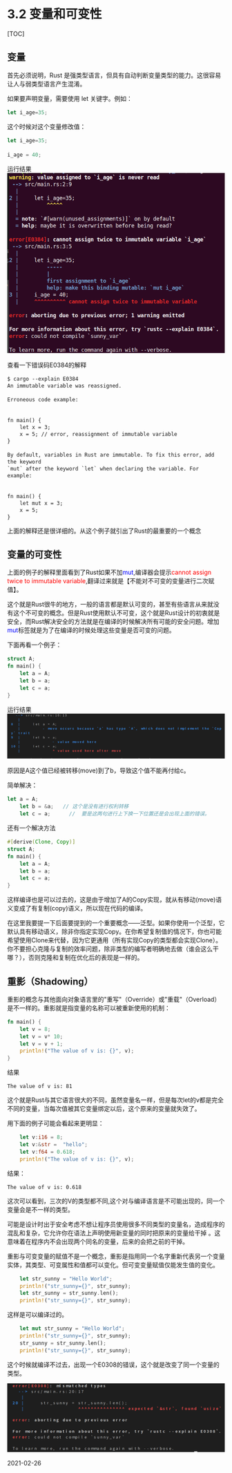 #  3.2 变量和可变性

[TOC]

## 变量

首先必须说明，Rust 是强类型语言，但具有自动判断变量类型的能力。这很容易让人与弱类型语言产生混淆。

如果要声明变量，需要使用 let 关键字。例如：

```rust
let i_age=35;
```

这个时候对这个变量修改值：

```rust
let i_age=35;

i_age = 40;
```
运行结果
![warning](./chapter03_var_warning01.png)

查看一下错误码E0384的解释
```shell
$ cargo --explain E0384
An immutable variable was reassigned.

Erroneous code example:


fn main() {
    let x = 3;
    x = 5; // error, reassignment of immutable variable
}

By default, variables in Rust are immutable. To fix this error, add the keyword
`mut` after the keyword `let` when declaring the variable. For example:


fn main() {
    let mut x = 3;
    x = 5;
}
```

上面的解释还是很详细的。从这个例子就引出了Rust的最重要的一个概念

## 变量的可变性

上面的例子的解释里面看到了Rust如果不加<font color="blue">mut</font>,编译器会提示<font color="red">cannot assign twice to immutable variable</font>,翻译过来就是【不能对不可变的变量进行二次赋值】。

这个就是Rust很牛的地方，一般的语言都是默认可变的，甚至有些语言从来就没有这个不可变的概念。但是Rust使用默认不可变，这个就是Rust设计的初衷就是安全，而Rust解决安全的方法就是在编译的时候解决所有可能的安全问题。增加<font color="blue">mut</font>标签就是为了在编译的时候处理这些变量是否可变的问题。

下面再看一个例子：

```rust
struct A;
fn main() {
    let a = A;
    let b = a;
    let c = a;
}
```
运行结果
![warning02](./chapter03_var_warning02.png)

原因是A这个值已经被转移(move)到了b，导致这个值不能再付给c。

简单解决：

```rust
let a = A;
    let b = &a;   // 这个是没有进行权利转移
    let c = a;      //  要是这两句进行上下换一下位置还是会出现上面的错误。
```

还有一个解决方法

```rust
#[derive(Clone, Copy)]
struct A;
fn main() {
    let a = A;
    let b = a;   
    let c = a;    
}
```
这样编译也是可以过去的，这是由于增加了A的Copy实现，就从有移动(move)语义变成了有复制(copy)语义，所以现在代码的编译。

在这里我要提一下后面要提到的一个重要概念——泛型。如果你使用一个泛型，它默认具有移动语义，除非你指定实现Copy。在你希望复制值的情况下，你也可能希望使用Clone来代替，因为它更通用（所有实现Copy的类型都会实现Clone）。你不要担心克隆与复制的效率问题，除非类型的编写者明确地去做（谁会这么干哪？），否则克隆和复制在优化后的表现是一样的。
## 重影（Shadowing）
重影的概念与其他面向对象语言里的"重写"（Override）或"重载"（Overload）是不一样的。重影就是指变量的名称可以被重新使用的机制：

```rust
fn main() {
    let v = 8;
    let v = v* 10;
    let v = v + 1;
    println!("The value of v is: {}", v);
}
```
结果

    The value of v is: 81

这个就是Rust与其它语言很大的不同，虽然变量名一样，但是每次let的v都是完全不同的变量，当每次值被其它变量绑定以后，这个原来的变量就失效了。



用下面的例子可能会看起来更明显：

```rust
    let v:i16 = 8;
    let v:&str =  "hello";
    let v:f64 = 0.618;
    println!("The value of v is: {}", v);
```

结果：

    The value of v is: 0.618

这次可以看到，三次的V的类型都不同,这个对与编译语言是不可能出现的，同一个变量会是不一样的类型。

可能是设计时出于安全考虑不想让程序员使用很多不同类型的变量名，造成程序的混乱和复杂，它允许你在语法上声明使用新变量的同时把原来的变量给干掉 。这意味着在程序内不会出现两个同名的变量，后来的会把之前的干掉。


重影与可变变量的赋值不是一个概念，重影是指用同一个名字重新代表另一个变量实体，其类型、可变属性和值都可以变化。但可变变量赋值仅能发生值的变化。

```rust
    let str_sunny = "Hello World";
    println!("str_sunny={}", str_sunny);
    let str_sunny = str_sunny.len();
    println!("str_sunny={}", str_sunny);
```
这样是可以编译过的。

```rust
    let mut str_sunny = "Hello World";
    println!("str_sunny={}", str_sunny);
    str_sunny = str_sunny.len();
    println!("str_sunny={}", str_sunny);
```
这个时候就编译不过去，出现一个E0308的错误，这个就是改变了同一个变量的类型。

![warning03](./chapter03_var_warning03.png)

2021-02-26






